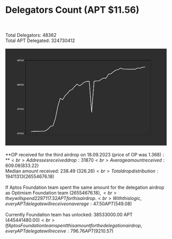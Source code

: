 # Delegators Count (APT $11.56)<br><br>
Total Delegators: 48362<br>
Total APT Delegated: 324730412<br><br>
![Delegators Plot](delegators_plot.png)<br><br>
**OP received for the third airdrop on 18.09.2023 (price of OP was $1.368):**<br>
Addresses received drop: 31870<br>
Average amount received: 609.08 ($833.22)<br>
Median amount received: 238.49 ($326.26)<br>
Total drop distribution: 19411313 ($26554676.18)<br><br>
If Aptos Foundation team spent the same amount for the delegation airdrop as Optimism Foundation team ($26554676.18),<br>
they will spend 2297117.32 APT for this airdrop.<br>
With this logic, every APT delegate will receive on average: 47.50 APT ($549.08)<br><br>
Currently Foundation team has unlocked: 38533000.00 APT ($445441480.00)<br>
If Aptos Foundation team spent this amount for the delegation airdrop, every APT delegate will receive : 796.76 APT ($9210.57)<br>
